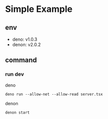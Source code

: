 # Simple Example

## env
* deno: v1.0.3 
* denon: v2.0.2

## command
### run dev
deno
```
deno run --allow-net --allow-read server.tsx
```

denon
```
denon start
```
